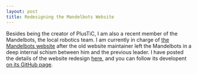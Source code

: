 ```yaml
---
layout: post
title: Redesigning the Mandelbots Website
---
```

Besides being the creator of PlusTiC, I am also a recent member of the Mandelbots, the local robotics team. I am currently
in charge of [the Mandelbots website](http://mandelbots.github.io/) after the old website maintainer left the Mandelbots
in a deep internal schism between him and the previous leader. I have posted the details of the website redesign
[here](http://mandelbots.github.io/blog.html#blogWebsiteRedesign), and you can follow its developent
[on its GitHub page](https://github.com/mandelbots/mandelbots.github.io).
